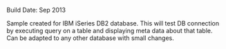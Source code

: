 Build Date: Sep 2013

Sample created for IBM iSeries DB2 database. This will test DB connection by executing query on a table and 
displaying meta data about that table. Can be adapted to any other database with small changes.

